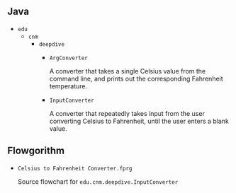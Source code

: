 ## Java

* `edu`
    * `cnm`
        * `deepdive`
            * `ArgConverter`
            
                A converter that takes a single Celsius value from the command line, and prints out the corresponding Fahrenheit temperature.

            * `InputConverter`
            
                A converter that repeatedly takes input from the user converting Celsius to Fahrenheit, until the user enters a blank value.

## Flowgorithm

* `Celsius to Fahrenheit Converter.fprg`

    Source flowchart for `edu.cnm.deepdive.InputConverter`